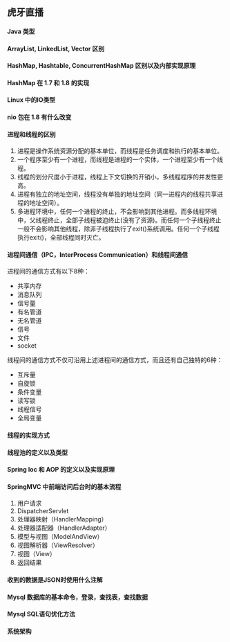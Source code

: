 ## 虎牙直播

#### Java 类型


#### ArrayList, LinkedList, Vector 区别


#### HashMap, Hashtable, ConcurrentHashMap 区别以及内部实现原理


#### HashMap 在 1.7 和 1.8 的实现


#### Linux 中的IO类型


#### nio 包在 1.8 有什么改变


#### 进程和线程的区别

1. 进程是操作系统资源分配的基本单位，而线程是任务调度和执行的基本单位。
2. 一个程序至少有一个进程，而线程是进程的一个实体，一个进程至少有一个线程。
3. 线程的划分尺度小于进程，线程上下文切换的开销小，多线程程序的并发性更高。
4. 进程有独立的地址空间，线程没有单独的地址空间（同一进程内的线程共享进程的地址空间）。
5. 多进程环境中，任何一个进程的终止，不会影响到其他进程。而多线程环境中，父线程终止，全部子线程被迫终止(没有了资源)。而任何一个子线程终止一般不会影响其他线程，除非子线程执行了exit()系统调用。任何一个子线程执行exit()，全部线程同时灭亡。


#### 进程间通信（IPC，InterProcess Communication）和线程间通信

进程间的通信方式有以下8种：
- 共享内存
- 消息队列
- 信号量
- 有名管道
- 无名管道
- 信号
- 文件
- socket

线程间的通信方式不仅可沿用上述进程间的通信方式，而且还有自己独特的6种：
- 互斥量
- 自旋锁
- 条件变量
- 读写锁
- 线程信号
- 全局变量


#### 线程的实现方式


#### 线程池的定义以及类型


#### Spring Ioc 和 AOP 的定义以及实现原理


#### SpringMVC 中前端访问后台时的基本流程

1. 用户请求
2. DispatcherServlet
3. 处理器映射（HandlerMapping）
4. 处理器适配器（HandlerAdapter）
5. 模型与视图（ModelAndView）
6. 视图解析器（ViewResolver）
7. 视图（View）
8. 返回结果


#### 收到的数据是JSON时使用什么注解


#### Mysql 数据库的基本命令，登录，查找表，查找数据


#### Mysql SQL语句优化方法


#### 系统架构
